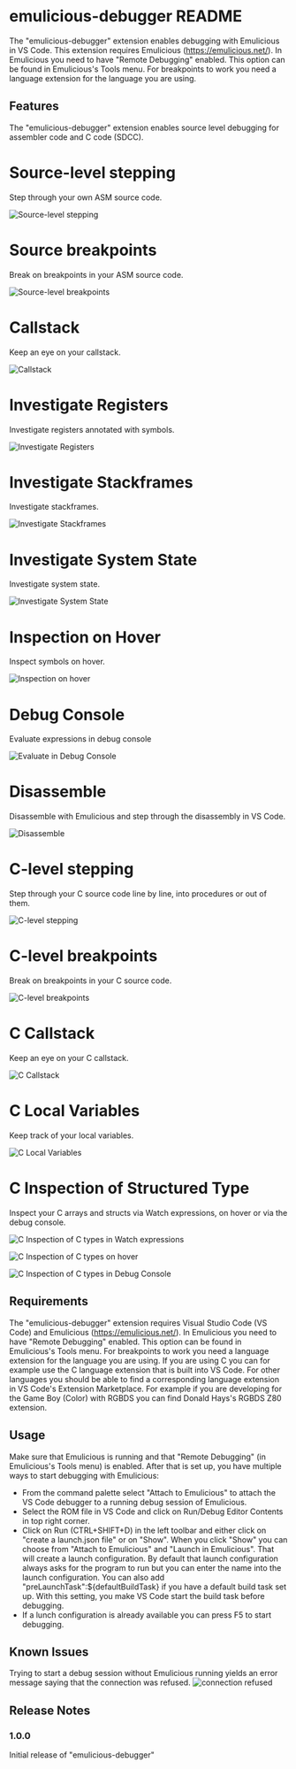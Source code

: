 # emulicious-debugger README

The "emulicious-debugger" extension enables debugging with Emulicious in VS Code.
This extension requires Emulicious (https://emulicious.net/).
In Emulicious you need to have "Remote Debugging" enabled. This option can be found in Emulicious's Tools menu.
For breakpoints to work you need a language extension for the language you are using.

## Features

The "emulicious-debugger" extension enables source level debugging for assembler code and C code (SDCC).

# Source-level stepping

Step through your own ASM source code.

![Source-level stepping](https://raw.githubusercontent.com/Calindro/emulicious-debugger/master/images/readme/asmlevel-stepping.gif)

# Source breakpoints

Break on breakpoints in your ASM source code.

![Source-level breakpoints](https://raw.githubusercontent.com/Calindro/emulicious-debugger/master/images/readme/asmlevel-breakpoints.png)

# Callstack

Keep an eye on your callstack.

![Callstack](https://raw.githubusercontent.com/Calindro/emulicious-debugger/master/images/readme/callstack.png)

# Investigate Registers

Investigate registers annotated with symbols.

![Investigate Registers](https://raw.githubusercontent.com/Calindro/emulicious-debugger/master/images/readme/registers.png)

# Investigate Stackframes

Investigate stackframes.

![Investigate Stackframes](https://raw.githubusercontent.com/Calindro/emulicious-debugger/master/images/readme/stackframe.png)

# Investigate System State

Investigate system state.

![Investigate System State](https://raw.githubusercontent.com/Calindro/emulicious-debugger/master/images/readme/investigate-system-state.png)

# Inspection on Hover

Inspect symbols on hover.

![Inspection on hover](https://raw.githubusercontent.com/Calindro/emulicious-debugger/master/images/readme/inspection-on-hover.png)

# Debug Console

Evaluate expressions in debug console

![Evaluate in Debug Console](https://raw.githubusercontent.com/Calindro/emulicious-debugger/master/images/readme/evaluate-expressions-debug-console.png)

# Disassemble

Disassemble with Emulicious and step through the disassembly in VS Code.

![Disassemble](https://raw.githubusercontent.com/Calindro/emulicious-debugger/master/images/readme/disassemble-using-symbols.png)

# C-level stepping

Step through your C source code line by line, into procedures or out of them.

![C-level stepping](https://raw.githubusercontent.com/Calindro/emulicious-debugger/master/images/readme/clevel-stepping.gif)

# C-level breakpoints

Break on breakpoints in your C source code.

![C-level breakpoints](https://raw.githubusercontent.com/Calindro/emulicious-debugger/master/images/readme/clevel-breakpoints.png)

# C Callstack

Keep an eye on your C callstack.

![C Callstack](https://raw.githubusercontent.com/Calindro/emulicious-debugger/master/images/readme/c-callstack.png)

# C Local Variables

Keep track of your local variables.

![C Local Variables](https://raw.githubusercontent.com/Calindro/emulicious-debugger/master/images/readme/c-local-variables.png)

# C Inspection of Structured Type

Inspect your C arrays and structs via Watch expressions, on hover or via the debug console.

![C Inspection of C types in Watch expressions](https://raw.githubusercontent.com/Calindro/emulicious-debugger/master/images/readme/watch-structured-c-types.png)

![C Inspection of C types on hover](https://raw.githubusercontent.com/Calindro/emulicious-debugger/master/images/readme/inspection-of-structured-c-types-on-hover.png)

![C Inspection of C types in Debug Console](https://raw.githubusercontent.com/Calindro/emulicious-debugger/master/images/readme/inspection-of-structured-c-types-in-debug-console.png)

## Requirements

The "emulicious-debugger" extension requires Visual Studio Code (VS Code) and Emulicious (https://emulicious.net/).
In Emulicious you need to have "Remote Debugging" enabled. This option can be found in Emulicious's Tools menu.
For breakpoints to work you need a language extension for the language you are using.
If you are using C you can for example use the C language extension that is built into VS Code.
For other languages you should be able to find a corresponding language extension in VS Code's Extension Marketplace.
For example if you are developing for the Game Boy (Color) with RGBDS you can find Donald Hays's RGBDS Z80 extension.

## Usage

Make sure that Emulicious is running and that "Remote Debugging" (in Emulicious's Tools menu) is enabled.
After that is set up, you have multiple ways to start debugging with Emulicious:
- From the command palette select "Attach to Emulicious" to attach the VS Code debugger to a running debug session of Emulicious.
- Select the ROM file in VS Code and click on Run/Debug Editor Contents in top right corner.
- Click on Run (CTRL+SHIFT+D) in the left toolbar and either click on "create a launch.json file" or on "Show". When you click "Show" you can choose from "Attach to Emulicious" and "Launch in Emulicious". That will create a launch configuration. By default that launch configuration always asks for the program to run but you can enter the name into the launch configuration. You can also add "preLaunchTask":${defaultBuildTask} if you have a default build task set up. With this setting, you make VS Code start the build task before debugging.
- If a lunch configuration is already available you can press F5 to start debugging.

## Known Issues

Trying to start a debug session without Emulicious running yields an error message saying that the connection was refused.
![connection refused](https://raw.githubusercontent.com/Calindro/emulicious-debugger/master/images/readme/connection-refused.png)

## Release Notes

### 1.0.0

Initial release of "emulicious-debugger"